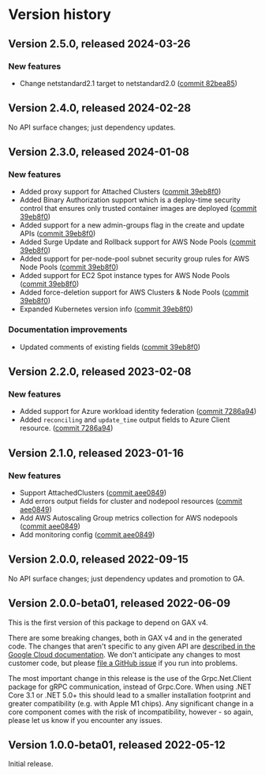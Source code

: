 # Version history

## Version 2.5.0, released 2024-03-26

### New features

- Change netstandard2.1 target to netstandard2.0 ([commit 82bea85](https://github.com/googleapis/google-cloud-dotnet/commit/82bea850661975b9750ac30753528cc9d2e05240))

## Version 2.4.0, released 2024-02-28

No API surface changes; just dependency updates.

## Version 2.3.0, released 2024-01-08

### New features

- Added proxy support for Attached Clusters ([commit 39eb8f0](https://github.com/googleapis/google-cloud-dotnet/commit/39eb8f0e301aa1be2a771c3301689079bae230ba))
- Added Binary Authorization support which is a deploy-time security control that ensures only trusted container images are deployed ([commit 39eb8f0](https://github.com/googleapis/google-cloud-dotnet/commit/39eb8f0e301aa1be2a771c3301689079bae230ba))
- Added support for a new admin-groups flag in the create and update APIs ([commit 39eb8f0](https://github.com/googleapis/google-cloud-dotnet/commit/39eb8f0e301aa1be2a771c3301689079bae230ba))
- Added Surge Update and Rollback support for AWS Node Pools ([commit 39eb8f0](https://github.com/googleapis/google-cloud-dotnet/commit/39eb8f0e301aa1be2a771c3301689079bae230ba))
- Added support for per-node-pool subnet security group rules for AWS Node Pools ([commit 39eb8f0](https://github.com/googleapis/google-cloud-dotnet/commit/39eb8f0e301aa1be2a771c3301689079bae230ba))
- Added support for EC2 Spot instance types for AWS Node Pools ([commit 39eb8f0](https://github.com/googleapis/google-cloud-dotnet/commit/39eb8f0e301aa1be2a771c3301689079bae230ba))
- Added force-deletion support for AWS Clusters & Node Pools ([commit 39eb8f0](https://github.com/googleapis/google-cloud-dotnet/commit/39eb8f0e301aa1be2a771c3301689079bae230ba))
- Expanded Kubernetes version info ([commit 39eb8f0](https://github.com/googleapis/google-cloud-dotnet/commit/39eb8f0e301aa1be2a771c3301689079bae230ba))

### Documentation improvements

- Updated comments of existing fields ([commit 39eb8f0](https://github.com/googleapis/google-cloud-dotnet/commit/39eb8f0e301aa1be2a771c3301689079bae230ba))

## Version 2.2.0, released 2023-02-08

### New features

- Added support for Azure workload identity federation ([commit 7286a94](https://github.com/googleapis/google-cloud-dotnet/commit/7286a9405ef61e850ee6d6c9efcc22decee49ee3))
- Added `reconciling` and `update_time` output fields to Azure Client resource. ([commit 7286a94](https://github.com/googleapis/google-cloud-dotnet/commit/7286a9405ef61e850ee6d6c9efcc22decee49ee3))

## Version 2.1.0, released 2023-01-16

### New features

- Support AttachedClusters ([commit aee0849](https://github.com/googleapis/google-cloud-dotnet/commit/aee0849f0679a9557375d70887436926f6ec1c16))
- Add errors output fields for cluster and nodepool resources ([commit aee0849](https://github.com/googleapis/google-cloud-dotnet/commit/aee0849f0679a9557375d70887436926f6ec1c16))
- Add AWS Autoscaling Group metrics collection for AWS nodepools ([commit aee0849](https://github.com/googleapis/google-cloud-dotnet/commit/aee0849f0679a9557375d70887436926f6ec1c16))
- Add monitoring config ([commit aee0849](https://github.com/googleapis/google-cloud-dotnet/commit/aee0849f0679a9557375d70887436926f6ec1c16))

## Version 2.0.0, released 2022-09-15

No API surface changes; just dependency updates and promotion to GA.

## Version 2.0.0-beta01, released 2022-06-09

This is the first version of this package to depend on GAX v4.

There are some breaking changes, both in GAX v4 and in the generated
code. The changes that aren't specific to any given API are [described in the Google Cloud
documentation](https://cloud.google.com/dotnet/docs/reference/help/breaking-gax4).
We don't anticipate any changes to most customer code, but please [file a
GitHub issue](https://github.com/googleapis/google-cloud-dotnet/issues/new/choose)
if you run into problems.

The most important change in this release is the use of the Grpc.Net.Client package
for gRPC communication, instead of Grpc.Core. When using .NET Core 3.1 or .NET 5.0+
this should lead to a smaller installation footprint and greater compatibility (e.g.
with Apple M1 chips). Any significant change in a core component comes with the risk
of incompatibility, however - so again, please let us know if you encounter any
issues.

## Version 1.0.0-beta01, released 2022-05-12

Initial release.
